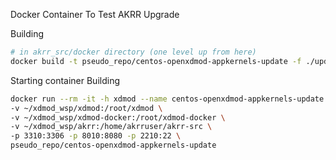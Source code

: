 Docker Container To Test AKRR Upgrade

Building
```bash
# in akrr_src/docker directory (one level up from here)
docker build -t pseudo_repo/centos-openxdmod-appkernels-update -f ./update_test/Dockerfile .
```

Starting container
Building
```bash
docker run --rm -it -h xdmod --name centos-openxdmod-appkernels-update --shm-size 2g \
-v ~/xdmod_wsp/xdmod:/root/xdmod \
-v ~/xdmod_wsp/xdmod-docker:/root/xdmod-docker \
-v ~/xdmod_wsp/akrr:/home/akrruser/akrr-src \
-p 3310:3306 -p 8010:8080 -p 2210:22 \
pseudo_repo/centos-openxdmod-appkernels-update
```

